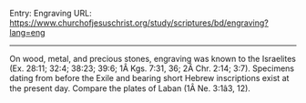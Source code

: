 Entry: Engraving
URL: https://www.churchofjesuschrist.org/study/scriptures/bd/engraving?lang=eng

---

On wood, metal, and precious stones, engraving was known to the Israelites (Ex. 28:11; 32:4; 38:23; 39:6; 1Â Kgs. 7:31, 36; 2Â Chr. 2:14; 3:7). Specimens dating from before the Exile and bearing short Hebrew inscriptions exist at the present day. Compare the plates of Laban (1Â Ne. 3:1â3, 12).
